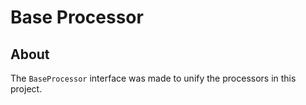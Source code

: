 # Base Processor
## About 
The `BaseProcessor` interface was made to unify the processors in this project. 